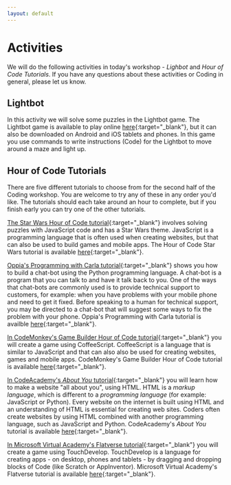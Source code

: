 ```yaml
---
layout: default
---
```


# Activities

We will do the following activities in today's workshop - *Lighbot* and *Hour of Code Tutorials*.
If you have any questions about these activities or Coding in general, please let us know.

## Lightbot

In this activity we will solve some puzzles in the Lightbot game. 
The Lightbot game is available to play online [here](https://lightbot.com/hocflash.html){:target="_blank"}, but it can also be downloaded on Android and iOS tablets and phones. 
In this game you use commands to write instructions (Code) for the Lightbot to move around a maze and light up.

## Hour of Code Tutorials

There are five different tutorials to choose from for the second half of the Coding workshop. 
You are welcome to try any of these in any order you'd like. 
The tutorials should each take around an hour to complete, but if you finish early you can try one of the other tutorials.

[The Star Wars Hour of Code tutorial](https://studio.code.org/s/starwars/stage/1/puzzle/1){:target="_blank"} involves solving puzzles with JavaScript code and has a Star Wars theme. 
JavaScript is a programming language that is often used when creating websites, but that can also be used to build games and mobile apps.
The Hour of Code Star Wars tutorial is available [here](https://studio.code.org/s/starwars/stage/1/puzzle/1){:target="_blank"}.

[Oppia's Programming with Carla tutorial](https://www.oppia.org/explore/m0LGDfsrWo4c?collection_id=inDXV0w8-p1C){:target="_blank"} shows you how to build a chat-bot using the Python programming language. 
A chat-bot is a program that you can talk to and have it talk back to you. 
One of the ways that chat-bots are commonly used is to provide technical support to customers, for example: when you have problems with your mobile phone and need to get it fixed.
Before speaking to a human for technical support, you may be directed to a chat-bot that will suggest some ways to fix the problem with your phone.
Oppia's Programming with Carla tutorial is availble [here](https://www.oppia.org/explore/m0LGDfsrWo4c?collection_id=inDXV0w8-p1C){:target="_blank"}.

[In CodeMonkey's Game Builder Hour of Code tutorial](https://www.playcodemonkey.com/courses/hour-of-code#1){:target="_blank"} you will create a game using CoffeeScript.
CoffeeScript is a language that is similar to JavaScript and that can also also be used for creating websites, games and mobile apps.
CodeMonkey's Game Builder Hour of Code tutorial is available [here](https://www.playcodemonkey.com/courses/hour-of-code#1){:target="_blank"}.

[In CodeAcademy's *About You* tutorial](https://www.codecademy.com/courses/web-beginner-en-3pc6w/0/1){:target="_blank"} you will learn how to make a website "all about you", using HTML.
HTML is a *markup language*, which is different to a *programming language* (for example: JavaScript or Python).
Every website on the internet is built using HTML and an understanding of HTML is essential for creating web sites.
Coders often create websites by using HTML combined with another programming language, such as JavaScript and Python.
CodeAcademy's *About You* tutorial is available [here](https://www.codecademy.com/courses/web-beginner-en-3pc6w/0/1){:target="_blank"}.

[In Microsoft Virtual Academy's Flatverse tutorial](https://www.touchdevelop.com/xkmfae){:target="_blank"} you will create a game using TouchDevelop.
TouchDevelop is a language for creating apps - on desktop, phones and tablets - by dragging and dropping blocks of Code (like Scratch or AppInventor).
Microsoft Virtual Academy's Flatverse tutorial is available [here](https://www.touchdevelop.com/xkmfae){:target="_blank"}.
